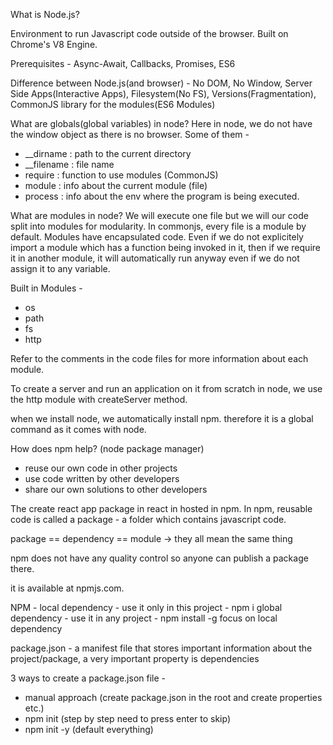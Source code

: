 What is Node.js?

Environment to run Javascript code outside of the browser. Built on Chrome's V8 Engine. 

Prerequisites - Async-Await, Callbacks, Promises, ES6

Difference between Node.js(and browser) - 
No DOM, No Window, Server Side Apps(Interactive Apps), Filesystem(No FS), Versions(Fragmentation), CommonJS library for the modules(ES6 Modules)


What are globals(global variables) in node?
Here in node, we do not have the window object as there is no browser.
Some of them - 
- __dirname : path to the current directory
- __filename : file name
- require : function to use modules (CommonJS)
- module : info about the current module (file)
- process : info about the env where the program is being executed.

What are modules in node?
We will execute one file but we will our code split into modules for modularity. In commonjs, every file is a module by default. Modules have encapsulated code.
Even if we do not explicitely import a module which has a function being invoked in it, then if we require it in another module, it will automatically run anyway even if we do not assign it to any variable.


Built in Modules - 
- os
- path
- fs
- http

Refer to the comments in the code files for more information about each module.

To create a server and run an application on it from scratch in node, we use the http module with createServer method.

when we install node, we automatically install npm. therefore it is a global command as it comes with node.

How does npm help? (node package manager)
- reuse our own code in other projects
- use code written by  other developers
- share our own solutions to other developers

The create react app package in react in hosted in npm.
In npm, reusable code is called a package - a folder which contains javascript code.

package == dependency == module -> they all mean the same thing

npm does not have any quality control so anyone can publish a package there.

it is available at npmjs.com.

NPM - 
local dependency - use it only in this project
                - npm i <packageName>
global dependency - use it in any project
                - npm install -g <packageName>
focus on local dependency

package.json - a manifest file that stores important information about the project/package, a very important property is dependencies

3 ways to create a package.json file - 
- manual approach (create package.json in the root and create properties etc.)
- npm init (step by step need to press enter to skip)
- npm init -y (default everything)

